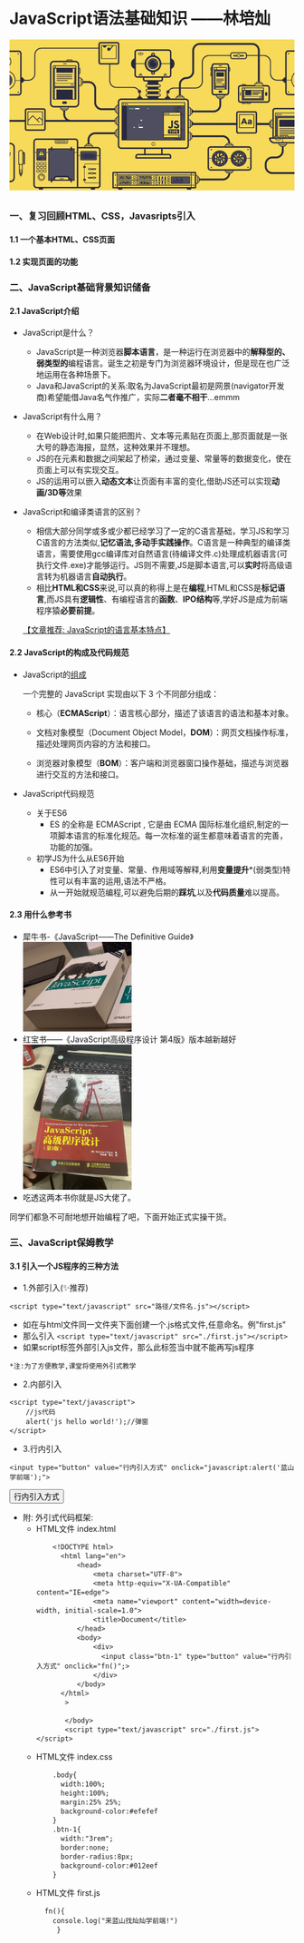 # JavaScript语法基础知识        ——林培灿
![](/class3-JavaScript基础/img/basic/banner1.png)
## 
### **一、复习回顾HTML、CSS，Javasripts引入**
#### 1.1 一个基本HTML、CSS页面

#### 1.2 实现页面的功能
### **二、JavaScript基础背景知识储备**
#### 2.1 JavaScript介绍
- JavaScript是什么？
  - JavaScript是一种浏览器**脚本语言**，是一种运行在浏览器中的**解释型的、弱类型的**编程语言。诞生之初是专门为浏览器环境设计，但是现在也广泛地运用在各种场景下。
  - Java和JavaScript的关系:取名为JavaScript最初是网景(navigator开发商)希望能借Java名气作推广，实际**二者毫不相干**...emmm
- JavaScript有什么用？
  - 在Web设计时,如果只能把图片、文本等元素贴在页面上,那页面就是一张大号的静态海报，显然，这种效果并不理想。
  - JS的在元素和数据之间架起了桥梁，通过变量、常量等的数据变化，使在页面上可以有实现交互。
  - JS的运用可以嵌入**动态文本**让页面有丰富的变化,借助JS还可以实现**动画/3D等**效果
- JavaScript和编译类语言的区别？   
    - 相信大部分同学或多或少都已经学习了一定的C语言基础，学习JS和学习C语言的方法类似,**记忆语法,多动手实践操作**。C语言是一种典型的编译类语言，需要使用gcc编译库对自然语言(待编译文件.c)处理成机器语言(可执行文件.exe)才能够运行。JS则不需要,JS是脚本语言,可以**实时**将高级语言转为机器语言**自动执行**。
    - 相比**HTML和CSS**来说,可以真的称得上是在**编程**,HTML和CSS是**标记语言**,而JS具有**逻辑性**、有编程语言的**函数**、**IPO结构**等,学好JS是成为前端程序猿**必要前提**。
  
  [【文章推荐: JavaScript的语言基本特点】](https://www.php.cn/js-tutorial-477720.html)
#### 2.2 JavaScript的构成及代码规范
- JavaScript的[组成](https://www.cnblogs.com/Shyno/p/15262099.html)

   一个完整的 JavaScript 实现由以下 3 个不同部分组成：
    - 核心（**ECMAScript**）：语言核心部分，描述了该语言的语法和基本对象。

    - 文档对象模型（Document Object Model，**DOM**）：网页文档操作标准，描述处理网页内容的方法和接口。

    - 浏览器对象模型（**BOM**）：客户端和浏览器窗口操作基础，描述与浏览器进行交互的方法和接口。
    
- JavaScript代码规范
  - 关于ES6
    - ES 的全称是 ECMAScript , 它是由 ECMA 国际标准化组织,制定的一项脚本语言的标准化规范。每一次标准的诞生都意味着语言的完善，功能的加强。
  - 初学JS为什么从ES6开始
    - ES6中引入了对变量、常量、作用域等解释,利用**变量提升***(弱类型)特性可以有丰富的运用,语法不严格。
    - 从一开始就规范编程,可以避免后期的**踩坑**,以及**代码质量**难以提高。

#### 2.3 用什么**参考书**
  - 犀牛书-《JavaScript——The Definitive Guide》
       <img src="img/basic/xns.png" width="40%"/>
  - 红宝书——《JavaScript高级程序设计 第4版》版本越新越好
      <img src="img/basic/HB.png" width="40%"/>
  - 吃透这两本书你就是JS大佬了。

同学们都急不可耐地想开始编程了吧，下面开始正式实操干货。

### **三、JavaScript保姆教学**
#### 3.1 引入一个JS程序的三种方法

- 1.外部引入(&#x2728;推荐)
```
<script type="text/javascript" src="路径/文件名.js"></script>
```
  - 如在与html文件同一文件夹下面创建一个.js格式文件,任意命名。例"first.js"
  - 那么引入
    `<script type="text/javascript" src="./first.js"></script> `
  - 如果script标签外部引入js文件，那么此标签当中就不能再写js程序
  
`*注:为了方便教学,课堂将使用外引式教学`

- 2.内部引入
```
<script type="text/javascript">
    //js代码
    alert('js hello world!');//弹窗
</script>
```
- 3.行内引入
```
<input type="button" value="行内引入方式" onclick="javascript:alert('蓝山学前端');">
```
<input type="button" value="行内引入方式" onclick="javascript:alert('蓝山学前端');">

- 附: 外引式代码框架:
  - HTML文件 index.html
    ```
        <!DOCTYPE html>
          <html lang="en">
              <head>
                  <meta charset="UTF-8">
                  <meta http-equiv="X-UA-Compatible" content="IE=edge">
                  <meta name="viewport" content="width=device-width, initial-scale=1.0">
                  <title>Document</title>
              </head>
              <body>
                  <div>
                    <input class="btn-1" type="button" value="行内引入方式" onclick="fn()";>
                  </div>
              </body>
          </html>
           >
              
           </body>
           <script type="text/javascript" src="./first.js"></script>
    ```
  - HTML文件 index.css
    ```
        .body{
          width:100%;
          height:100%;
          margin:25% 25%;
          background-color:#efefef
        }
        .btn-1{
          width:"3rem";
          border:none;
          border-radius:8px;
          background-color:#012eef
        }

    ```
  - HTML文件 first.js
    ``` 
      fn(){
        console.log("来蓝山找灿灿学前端!")
         }
    ```

